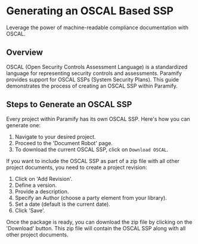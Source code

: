 # Generating an OSCAL Based SSP
Leverage the power of machine-readable compliance documentation with OSCAL.

## Overview
OSCAL (Open Security Controls Assessment Language) is a standardized language for representing security controls and assessments. Paramify provides support for OSCAL SSPs (System Security Plans). This guide demonstrates the process of creating an OSCAL SSP within Paramify.

<YouTube src="https://www.youtube.com/embed/pbxCvKjnI8Q?si=19-W2GjzyesSpXz2"/>

## Steps to Generate an OSCAL SSP
Every project within Paramify has its own OSCAL SSP. Here's how you can generate one:

1. Navigate to your desired project.
2. Proceed to the 'Document Robot' page.
3. To download the current OSCAL SSP, click on `Download OSCAL`.

If you want to include the OSCAL SSP as part of a zip file with all other project documents, you need to create a project revision:

1. Click on 'Add Revision'.
2. Define a version.
3. Provide a description.
4. Specify an Author (choose a party element from your library).
5. Set a date (default is the current date).
6. Click 'Save'.

Once the package is ready, you can download the zip file by clicking on the 'Download' button. This zip file will contain the OSCAL SSP along with all other project documents.
